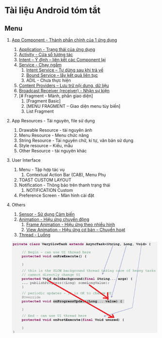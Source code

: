 # Tài liệu Android tóm tắt

## Menu

1. [App Component - Thành phần chính của 1 ứng dụng](/App-Components/App_Component%20l%C3%A0%20g%C3%AC.md)
    1. [Application - Trạng thái của ứng dụng](/App_Components/Application.md)
    2. [Activity - Cửa sổ tương tác](/App_Components/Activity.md)
    3. [Intent – Ý định – liên kết các Component lại](/App_Components/Intent.md)
    4. [Service - Chạy ngầm](/App_Components/Service/Service_Basic.md)
        1. [Intent Service – Tự dừng sau khi trả về](/App_Components/Service/Intent_Service.md)
        2. [Bound Service – lấy kết quả liên tục](/App_Components/Service/Bound_Services.md)
        3. ADIL - Chưa thực hiện
    5. [Content Providers – Lưu trữ nội dung, dữ liệu](/App_Components/Content_Provider.md)
    6. [Broadcast Receiver (receiver) - Nhận sự kiện](/App_Components/Broadcast_Receiver.md)
    7. [# Fragment - Mảnh, phần giao diện]
        1. [Fragment Basic]
        2. [MENU FRAGMENT – Giao diện menu tùy biến]
        3. List Fragment

2. App Resources - Tài nguyên, file sử dụng
    1. Drawable Resource - tài nguyên ảnh
    2. Menu Resource - Menu chức năng
    3. String Resource - Tài nguyên chữ, kí tự, văn bản sử dụng
    4. Style resource – Kiểu, mẫu
    5. Other Resource - tài nguyên khác

3. User Interface
    1. Menu - Tập hợp tác vụ
        1. Contextual Action Bar (CAB), Menu Phụ
    2. TOAST CUSTOM LAYOUT
    3. Notification - Thông báo trên thanh trạng thái
        1. NOTIFICATION Custom
    4. Preference Screen - Màn hình cài đặt
    



3. Others
    1. [Sensor - Sử dụng Cảm biến](Others/Sensor.md)
    2. [Animation - Hiệu ứng chuyển động](Sensor.md)
        1. [Frame Animation - Hiệu ứng theo nhiều hình](Animations/Frame-Animation.md)
        2. [View Animation – Hiệu ứng cơ bản – Chuyển hoạt](/Animations/Properties-Animation.md)
    3. [Thread - Luồng](/Others/Thread.md)


    ![image_1](/Images/Thread_AsyncTask.png)